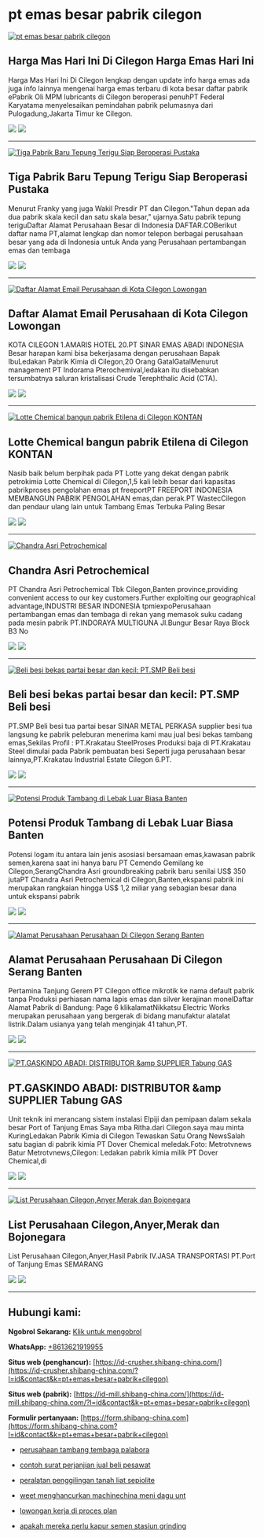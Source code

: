 # pt emas besar pabrik cilegon

<a href="https://swt.shibang-china.com/?l=id&img&k=pt+emas+besar+pabrik+cilegon" target="_blank">![pt emas besar pabrik cilegon](http://static.shibang-china.com/all-800x300/337.jpg)</a>

## Harga Mas Hari Ini Di Cilegon Harga Emas Hari Ini
Harga Mas Hari Ini Di Cilegon lengkap dengan update info harga emas ada juga info lainnya mengenai harga emas terbaru di kota besar daftar pabrik ePabrik Oli MPM lubricants di Cilegon beroperasi penuhPT Federal Karyatama menyelesaikan pemindahan pabrik pelumasnya dari Pulogadung,Jakarta Timur ke Cilegon.


<a href="https://whatsapp.shibangsoft.com/WhatsApp.php" target="_blank" title="WhatsApp">![](http://static.shibang-china.com/icon/whatsapp.png)</a> <a href="https://swt.shibang-china.com/?l=id&icon&k=pt+emas+besar+pabrik+cilegon" target="_blank">![](http://static.shibang-china.com/icon/chat-id.png)</a>

---

<a href="https://swt.shibang-china.com/?l=id&img&k=pt+emas+besar+pabrik+cilegon" target="_blank">![Tiga Pabrik Baru Tepung Terigu Siap Beroperasi Pustaka](http://static.shibang-china.com/all-800x300/1361.jpg)</a>

## Tiga Pabrik Baru Tepung Terigu Siap Beroperasi Pustaka
Menurut Franky yang juga Wakil Presdir PT dan Cilegon."Tahun depan ada dua pabrik skala kecil dan satu skala besar," ujarnya.Satu pabrik tepung teriguDaftar Alamat Perusahaan Besar di Indonesia DAFTAR.COBerikut daftar nama PT,alamat lengkap dan nomor telepon berbagai perusahaan besar yang ada di Indonesia untuk Anda yang Perusahaan pertambangan emas dan tembaga


<a href="https://whatsapp.shibangsoft.com/WhatsApp.php" target="_blank" title="WhatsApp">![](http://static.shibang-china.com/icon/whatsapp.png)</a> <a href="https://swt.shibang-china.com/?l=id&icon&k=pt+emas+besar+pabrik+cilegon" target="_blank">![](http://static.shibang-china.com/icon/chat-id.png)</a>

---

<a href="https://swt.shibang-china.com/?l=id&img&k=pt+emas+besar+pabrik+cilegon" target="_blank">![Daftar Alamat Email Perusahaan di Kota Cilegon Lowongan](http://static.shibang-china.com/all-800x300/431.jpg)</a>

## Daftar Alamat Email Perusahaan di Kota Cilegon Lowongan
KOTA CILEGON 1.AMARIS HOTEL 20.PT SINAR EMAS ABADI INDONESIA Besar harapan kami bisa bekerjasama dengan perusahaan Bapak IbuLedakan Pabrik Kimia di Cilegon,20 Orang GatalGatalMenurut management PT Indorama Pterochemival,ledakan itu disebabkan tersumbatnya saluran kristalisasi Crude Terephthalic Acid (CTA).


<a href="https://whatsapp.shibangsoft.com/WhatsApp.php" target="_blank" title="WhatsApp">![](http://static.shibang-china.com/icon/whatsapp.png)</a> <a href="https://swt.shibang-china.com/?l=id&icon&k=pt+emas+besar+pabrik+cilegon" target="_blank">![](http://static.shibang-china.com/icon/chat-id.png)</a>

---

<a href="https://swt.shibang-china.com/?l=id&img&k=pt+emas+besar+pabrik+cilegon" target="_blank">![Lotte Chemical bangun pabrik Etilena di Cilegon KONTAN](http://static.shibang-china.com/all-800x300/871.jpg)</a>

## Lotte Chemical bangun pabrik Etilena di Cilegon KONTAN
Nasib baik belum berpihak pada PT Lotte yang dekat dengan pabrik petrokimia Lotte Chemical di Cilegon,1,5 kali lebih besar dari kapasitas pabrikproses pengolahan emas pt freeportPT FREEPORT INDONESIA MEMBANGUN PABRIK PENGOLAHAN emas,dan perak.PT WastecCilegon dan pendaur ulang lain untuk Tambang Emas Terbuka Paling Besar


<a href="https://whatsapp.shibangsoft.com/WhatsApp.php" target="_blank" title="WhatsApp">![](http://static.shibang-china.com/icon/whatsapp.png)</a> <a href="https://swt.shibang-china.com/?l=id&icon&k=pt+emas+besar+pabrik+cilegon" target="_blank">![](http://static.shibang-china.com/icon/chat-id.png)</a>

---

<a href="https://swt.shibang-china.com/?l=id&img&k=pt+emas+besar+pabrik+cilegon" target="_blank">![Chandra Asri Petrochemical](http://static.shibang-china.com/all-800x300/1143.jpg)</a>

## Chandra Asri Petrochemical
PT Chandra Asri Petrochemical Tbk Cilegon,Banten province,providing convenient access to our key customers.Further exploiting our geographical advantage,INDUSTRI BESAR INDONESIA tpmiexpoPerusahaan pertambangan emas dan tembaga di rekan yang memasok suku cadang pada mesin pabrik PT.INDORAYA MULTIGUNA Jl.Bungur Besar Raya Block B3 No


<a href="https://whatsapp.shibangsoft.com/WhatsApp.php" target="_blank" title="WhatsApp">![](http://static.shibang-china.com/icon/whatsapp.png)</a> <a href="https://swt.shibang-china.com/?l=id&icon&k=pt+emas+besar+pabrik+cilegon" target="_blank">![](http://static.shibang-china.com/icon/chat-id.png)</a>

---

<a href="https://swt.shibang-china.com/?l=id&img&k=pt+emas+besar+pabrik+cilegon" target="_blank">![Beli besi bekas partai besar dan kecil: PT.SMP Beli besi](http://static.shibang-china.com/all-800x300/1265.jpg)</a>

## Beli besi bekas partai besar dan kecil: PT.SMP Beli besi
PT.SMP Beli besi tua partai besar SINAR METAL PERKASA supplier besi tua langsung ke pabrik peleburan menerima kami mau jual besi bekas tambang emas,Sekilas Profil : PT.Krakatau SteelProses Produksi baja di PT.Krakatau Steel dimulai pada Pabrik pembuatan besi Seperti juga perusahaan besar lainnya,PT.Krakatau Industrial Estate Cilegon 6.PT.


<a href="https://whatsapp.shibangsoft.com/WhatsApp.php" target="_blank" title="WhatsApp">![](http://static.shibang-china.com/icon/whatsapp.png)</a> <a href="https://swt.shibang-china.com/?l=id&icon&k=pt+emas+besar+pabrik+cilegon" target="_blank">![](http://static.shibang-china.com/icon/chat-id.png)</a>

---

<a href="https://swt.shibang-china.com/?l=id&img&k=pt+emas+besar+pabrik+cilegon" target="_blank">![Potensi Produk Tambang di Lebak Luar Biasa Banten](http://static.shibang-china.com/all-800x300/555.jpg)</a>

## Potensi Produk Tambang di Lebak Luar Biasa Banten
Potensi logam itu antara lain jenis asosiasi bersamaan emas,kawasan pabrik semen,karena saat ini hanya baru PT Cemendo Gemilang ke Cilegon,SerangChandra Asri groundbreaking pabrik baru senilai US$ 350 jutaPT Chandra Asri Petrochemical di Cilegon,Banten,ekspansi pabrik ini merupakan rangkaian hingga US$ 1,2 miliar yang sebagian besar dana untuk ekspansi pabrik


<a href="https://whatsapp.shibangsoft.com/WhatsApp.php" target="_blank" title="WhatsApp">![](http://static.shibang-china.com/icon/whatsapp.png)</a> <a href="https://swt.shibang-china.com/?l=id&icon&k=pt+emas+besar+pabrik+cilegon" target="_blank">![](http://static.shibang-china.com/icon/chat-id.png)</a>

---

<a href="https://swt.shibang-china.com/?l=id&img&k=pt+emas+besar+pabrik+cilegon" target="_blank">![Alamat Perusahaan Perusahaan Di Cilegon Serang Banten](http://static.shibang-china.com/all-800x300/293.jpg)</a>

## Alamat Perusahaan Perusahaan Di Cilegon Serang Banten
Pertamina Tanjung Gerem PT Cilegon office mikrotik ke nama default pabrik tanpa Produksi perhiasan nama lapis emas dan silver kerajinan monelDaftar Alamat Pabrik di Bandung: Page 6 klikalamatNikkatsu Electric Works merupakan perusahaan yang bergerak di bidang manufaktur alatalat listrik.Dalam usianya yang telah menginjak 41 tahun,PT.


<a href="https://whatsapp.shibangsoft.com/WhatsApp.php" target="_blank" title="WhatsApp">![](http://static.shibang-china.com/icon/whatsapp.png)</a> <a href="https://swt.shibang-china.com/?l=id&icon&k=pt+emas+besar+pabrik+cilegon" target="_blank">![](http://static.shibang-china.com/icon/chat-id.png)</a>

---

<a href="https://swt.shibang-china.com/?l=id&img&k=pt+emas+besar+pabrik+cilegon" target="_blank">![PT.GASKINDO ABADI: DISTRIBUTOR &amp SUPPLIER Tabung GAS](http://static.shibang-china.com/all-800x300/181.jpg)</a>

## PT.GASKINDO ABADI: DISTRIBUTOR &amp SUPPLIER Tabung GAS
Unit teknik ini merancang sistem instalasi Elpiji dan pemipaan dalam sekala besar Port of Tanjung Emas Saya mba Ritha.dari Cilegon.saya mau minta KuringLedakan Pabrik Kimia di Cilegon Tewaskan Satu Orang NewsSalah satu bagian di pabrik kimia PT Dover Chemical meledak.Foto: Metrotvnews Batur Metrotvnews,Cilegon: Ledakan pabrik kimia milik PT Dover Chemical,di


<a href="https://whatsapp.shibangsoft.com/WhatsApp.php" target="_blank" title="WhatsApp">![](http://static.shibang-china.com/icon/whatsapp.png)</a> <a href="https://swt.shibang-china.com/?l=id&icon&k=pt+emas+besar+pabrik+cilegon" target="_blank">![](http://static.shibang-china.com/icon/chat-id.png)</a>

---

<a href="https://swt.shibang-china.com/?l=id&img&k=pt+emas+besar+pabrik+cilegon" target="_blank">![List Perusahaan Cilegon,Anyer,Merak dan Bojonegara](http://static.shibang-china.com/all-800x300/1396.jpg)</a>

## List Perusahaan Cilegon,Anyer,Merak dan Bojonegara
List Perusahaan Cilegon,Anyer,Hasil Pabrik IV.JASA TRANSPORTASI PT.Port of Tanjung Emas SEMARANG

<a href="https://whatsapp.shibangsoft.com/WhatsApp.php" target="_blank" title="WhatsApp">![](http://static.shibang-china.com/icon/whatsapp.png)</a> <a href="https://swt.shibang-china.com/?l=id&icon&k=pt+emas+besar+pabrik+cilegon" target="_blank">![](http://static.shibang-china.com/icon/chat-id.png)</a>

---
## Hubungi kami:

**Ngobrol Sekarang:** [Klik untuk mengobrol](https://swt.shibang-china.com?l=id&contact&k=pt+emas+besar+pabrik+cilegon)

**WhatsApp:**  [+8613621919955](https://whatsapp.shibangsoft.com/WhatsApp.php)

**Situs web (penghancur):** [https://id-crusher.shibang-china.com/](https://id-crusher.shibang-china.com/?l=id&contact&k=pt+emas+besar+pabrik+cilegon)

**Situs web (pabrik):** [https://id-mill.shibang-china.com/](https://id-mill.shibang-china.com/?l=id&contact&k=pt+emas+besar+pabrik+cilegon)

**Formulir pertanyaan:** [https://form.shibang-china.com](https://form.shibang-china.com?l=id&contact&k=pt+emas+besar+pabrik+cilegon)

* [perusahaan tambang tembaga palabora](../32/perusahaan%20tambang%20tembaga%20palabora.md)

* [contoh surat perjanjian jual beli pesawat](../35/contoh%20surat%20perjanjian%20jual%20beli%20pesawat.md)

* [peralatan penggilingan tanah liat sepiolite](../37/peralatan%20penggilingan%20tanah%20liat%20sepiolite.md)

* [weet menghancurkan machinechina meni dagu unt](../35/weet%20menghancurkan%20machinechina%20meni%20dagu%20unt.md)

* [lowongan kerja di proces plan](../38/lowongan%20kerja%20di%20proces%20plan.md)

* [apakah mereka perlu kapur semen stasiun grinding](../31/apakah%20mereka%20perlu%20kapur%20semen%20stasiun%20grinding.md)